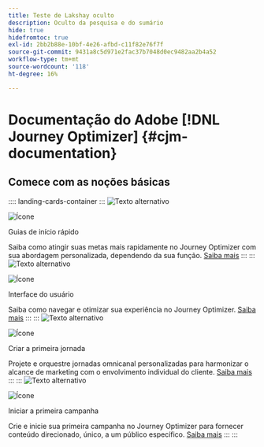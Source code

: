 ```yaml
---
title: Teste de Lakshay oculto
description: Oculto da pesquisa e do sumário
hide: true
hidefromtoc: true
exl-id: 2bb2b88e-10bf-4e26-afbd-c11f82e76f7f
source-git-commit: 9431a8c5d971e2fac37b7048d0ec9482aa2b4a52
workflow-type: tm+mt
source-wordcount: '118'
ht-degree: 16%

---
```



# Documentação do Adobe [!DNL Journey Optimizer] {#cjm-documentation}

## Comece com as noções básicas

:::: landing-cards-container
:::
![Texto alternativo](https://experienceleague.adobe.com/pt-br/docs/journey-optimizer-v2/using/media_1d834c9bcc356413ce8f04590143dc85613d5851c.png?width=2000&amp;format=webply&amp;optimize=medium)

![Ícone](https://cdn.experienceleague.adobe.com/icons/gears.svg?lang=pt-BR)

Guias de início rápido

Saiba como atingir suas metas mais rapidamente no Journey Optimizer com sua abordagem personalizada, dependendo da sua função.
[Saiba mais](/en/docs/journey-optimizer-v2/using/get-started/quick-start/quick-start)
:::
:::
![Texto alternativo](https://experienceleague.adobe.com/pt-br/docs/journey-optimizer-v2/using/media_151105955ede1eb92ba5369c11699448b5da6e0a0.jpg?width=2000&amp;format=webply&amp;optimize=medium)

![Ícone](https://cdn.experienceleague.adobe.com/icons/gears.svg?lang=pt-BR)

Interface do usuário

Saiba como navegar e otimizar sua experiência no Journey Optimizer.
[Saiba mais](/en/docs/journey-optimizer-v2/using/get-started/user-interface)
:::
:::
![Texto alternativo](https://experienceleague.adobe.com/pt-br/docs/journey-optimizer-v2/using/media_1c064a7a4145c59b81d3cbbaf300d9655a7c7c552.jpg?width=2000&amp;format=webply&amp;optimize=medium)

![Ícone](https://cdn.experienceleague.adobe.com/icons/gears.svg?lang=pt-BR)

Criar a primeira jornada

Projete e orquestre jornadas omnicanal personalizadas para harmonizar o alcance de marketing com o envolvimento individual do cliente.
[Saiba mais](/en/docs/journey-optimizer-v2/using/journey-management/orchestrate-journeys/create-journey/journey-gs)
:::
:::
![Texto alternativo](https://experienceleague.adobe.com/pt-br/docs/journey-optimizer-v2/using/media_183fe7a108b5121b3795cb3310c5cfaa2a16b737e.jpg?width=2000&amp;format=webply&amp;optimize=medium)

![Ícone](https://cdn.experienceleague.adobe.com/icons/gears.svg?lang=pt-BR)

Iniciar a primeira campanha

Crie e inicie sua primeira campanha no Journey Optimizer para fornecer conteúdo direcionado, único, a um público específico.
[Saiba mais](/en/docs/journey-optimizer-v2/using/journey-management/campaigns/standard-campaigns/create-campaign)
:::
:::
